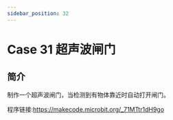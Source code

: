 ```yaml
---
sidebar_position: 32
---
```


# Case 31 超声波闸门

## 简介

制作一个超声波闸门，当检测到有物体靠近时自动打开闸门。

程序链接:https://makecode.microbit.org/_71MTtr1dH9go
